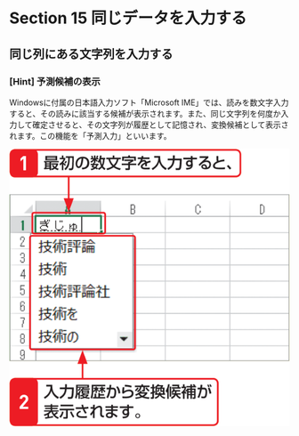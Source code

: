 # Section 15 同じデータを入力する

## 同じ列にある文字列を入力する

### [Hint] 予測候補の表示

Windowsに付属の日本語入力ソフト「Microsoft IME」では、読みを数文字入力すると、その読みに該当する候補が表示されます。また、同じ文字列を何度か入力して確定させると、その文字列が履歴として記憶され、変換候補として表示されます。この機能を「予測入力」といいます。

![hint](006.png)
